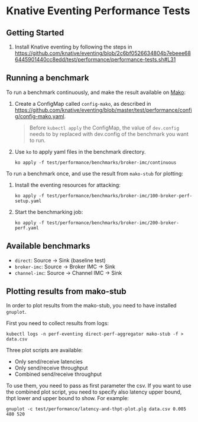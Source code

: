 # Knative Eventing Performance Tests

## Getting Started

1. Install Knative eventing by following the steps in 
https://github.com/knative/eventing/blob/2c6bf0526634804b7ebeee686445901440cc8edd/test/performance/performance-tests.sh#L31 

## Running a benchmark

To run a benchmark continuously, and make the result available on [Mako](https://mako.dev/project?name=Knative):

1. Create a ConfigMap called `config-mako`, as described in
https://github.com/knative/eventing/blob/master/test/performance/config/config-mako.yaml.

    > Before `kubectl apply` the ConfigMap, the value of `dev.config` needs to by replaced with 
    > dev.config of the benchmark you want to run.

1.  Use `ko` to apply yaml files in the benchmark directory.

    ```
    ko apply -f test/performance/benchmarks/broker-imc/continuous
    ```

To run a benchmark once, and use the result from `mako-stub` for plotting:

1. Install the eventing resources for attacking:

    ```
    ko apply -f test/performance/benchmarks/broker-imc/100-broker-perf-setup.yaml
    ```

1. Start the benchmarking job:

    ```
    ko apply -f test/performance/benchmarks/broker-imc/200-broker-perf.yaml
    ```

## Available benchmarks

- `direct`: Source -> Sink (baseline test)
- `broker-imc`: Source -> Broker IMC -> Sink
- `channel-imc`: Source -> Channel IMC -> Sink

## Plotting results from mako-stub

In order to plot results from the mako-stub, you need to have installed
`gnuplot`.

First you need to collect results from logs:

```
kubectl logs -n perf-eventing direct-perf-aggregator mako-stub -f > data.csv
```

Three plot scripts are available:

- Only send/receive latencies
- Only send/receive throughput
- Combined send/receive throughput

To use them, you need to pass as first parameter the csv. If you want to use the
combined plot script, you need to specify also latency upper bound, thpt lower
and upper bound to show. For example:

```
gnuplot -c test/performance/latency-and-thpt-plot.plg data.csv 0.005 480 520
```

